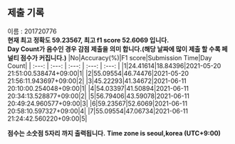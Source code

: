 


  
## 제출 기록  
이름 : 201720776  
**현재 최고 정확도 59.23567, 최고 f1 score 52.6069 입니다.**  
**Day Count가 음수인 경우 감점 제출을 의미 합니다.(해당 날짜에 많이 제출 할 수록 페널티 점수가 커집니다.)**
|No|Accuracy(%)|F1 score|Submission Time|Day Count|
| :---: | :---: | :---: | :---: | :---: |
|1|24.41614|18.84396|2021-05-20 21:51:00.538474+09:00|1|
|2|55.09554|46.74476|2021-05-20 21:56:11.943697+09:00|2|
|3|45.22293|41.34672|2021-06-11 20:10:00.254048+09:00|1|
|4|54.03397|41.50894|2021-06-11 20:34:13.528877+09:00|2|
|5|56.79406|43.59078|2021-06-11 20:49:24.960577+09:00|3|
|6|59.23567|52.6069|2021-06-11 20:58:10.597327+09:00|4|
|7|55.09554|47.06734|2021-06-11 21:24:42.560220+09:00|5|


**점수는 소숫점 5자리 까지 출력됩니다.**
**Time zone is seoul,korea (UTC+9:00)**
